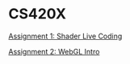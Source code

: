 # CS420X

[Assignment 1: Shader Live Coding](https://github.com/jlduerk/CS420X/blob/main/Assignment1.md)

[Assignment 2: WebGL Intro](https://github.com/jlduerk/CS420X/blob/main/Assignment2/Assignment2.md)
